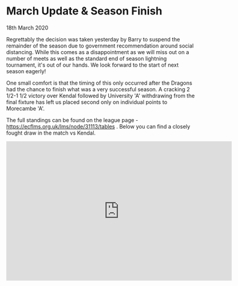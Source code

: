   # March Update & Season Finish
18th March 2020

Regrettably the decision was taken yesterday by Barry to suspend the remainder of the season due to government recommendation around social distancing. While this comes as a disappointment as we will miss out on a number of meets as well as the standard end of season lightning tournament, it's out of our hands. We look forward to the start of next season eagerly!

One small comfort is that the timing of this only occurred after the Dragons had the chance to finish what was a very successful season. A cracking 2 1/2-1 1/2 victory over Kendal followed by University 'A' withdrawing from the final fixture has left us placed second only on individual points to Morecambe 'A'.

The full standings can be found on the league page - https://ecflms.org.uk/lms/node/31113/tables . Below you can find a closely fought draw in the match vs Kendal.

<center>
  <iframe width=600 height=371 src="https://lichess.org/study/embed/XkJ9Opfh/12jYn6rH" frameborder=0></iframe>
</center>